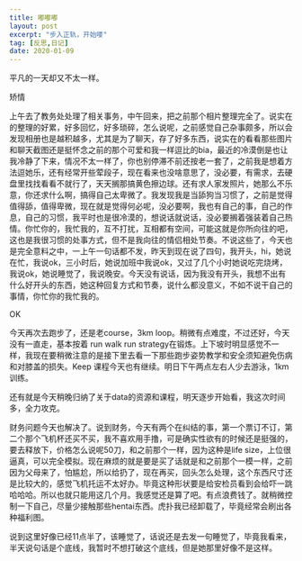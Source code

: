 ```yaml
---
title: 嘟嘟嘟
layout: post
excerpt: "步入正轨，开始喽"
tag: [反思,日记]
date: 2020-01-09
---
```


平凡的一天却又不太一样。

矫情

上午去了教务处处理了相关事务，中午回来，把之前那个相片整理完全了。说实在的整理的好累，好多回忆，好多琐碎，怎么说呢，之前感觉自己杂事颇多，所以会发现相册也是越积越多，尤其是为了聊天，存了好多东西，说实在的看看那些图片和聊天截图还是挺怀念之前的那个可爱和我一样逗比的bia，最近的冷漠倒是也让我冷静了下来，情况不太一样了，你也别停滞不前还按老一套了，之前我是想着方法逗她乐，还有经常开些荤段子，现在看来也没啥意思了，没必要，有需求，去硬盘里找找看看不就行了，天天搁那搞黄色擦边球。还有求人家发照片，她那么不乐意，你还求什么啊，搞得自己太卑微了。我发现我是当舔狗当习惯了，之前是觉得值得舔，值得卑微，现在就是觉得何必呢，没必要啊，我也有自己的事，自己的作息，自己的习惯，我平时也是很冷漠的，想说话就说话，没必要搁着强装着自己热情。你忙你的，我忙我的，互不打扰，互相都有空间，可能这就是你所向往的吧，这也是我很习惯的处事方式，但不是我向往的情侣相处节奏。不说这些了，今天也是完全意料之中，一上午一句话都不发，昨天到现在说了四句，我开头，hi，她说在忙，我说ok，三小时后，她说加班中我说ok，又过了几个小时她说吃完烧烤，我说ok，她说睡觉了，我说晚安。今天没有说话，因为我没有开头，我想不出有什么好开头的东西，她这种回复方式和节奏，说什么都没意义，不如不说干自己的事情，你忙你的我忙我的。

OK

今天再次去跑步了，还是老course，3km loop。稍微有点难度，不过还好，今天没有一直走，基本按着 run walk run strategy在锻炼。上下坡时明显感觉不一样，我现在要稍微注意的是接下里去看一下那些跑步姿势教学和安全须知避免伤病和对膝盖的损失。Keep 课程今天也有继续。明日下午两点左右人少去游泳，1km训练。

还有就是今天稍晚归纳了关于data的资源和课程，明天逐步开始看，我这次时间多，全力攻克。

财务问题今天也解决了。说到财务，今天有两个在纠结的事，第一个票订不订，第二个那个飞机杯还买不买，我不喜欢用手撸，可是确实性欲有的时候还是挺强的，要去释放下，价格怎么说呢50刀，和之前那个一样，因为这种是life size，上位很逼真，可以完全模拟。现在麻烦的就是要是买了话就是和之前那个一模一样，之前因为父母来了，怕尴尬，所以给扔了，现在再买，回头怎么处理，这个东西尺寸还是比较大的，感觉飞机托运不太好办。毕竟这种形状要是给安检员看到会给吓一跳哈哈哈。所以也就只能用这几个月。我感觉还是算了吧。有点浪费钱了。就稍微控制一下自己，尽量少接触那些hentai东西。虎扑我已经卸载了，毕竟经常会刷出各种福利图。

说到这里好像已经11点半了，该睡觉了，话说还是去发一句睡觉了，毕竟我看来，半天说句话是个底线，我暂时不想打破这个底线，但是她那里好像不是这样。